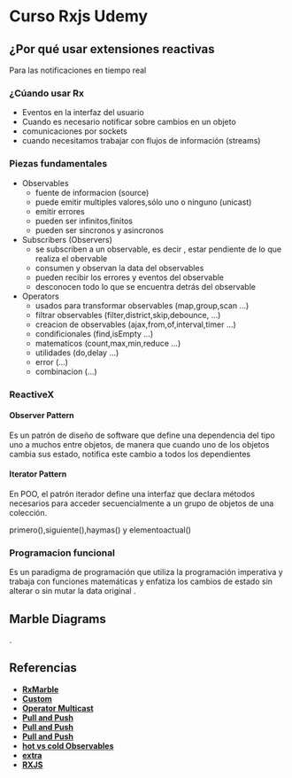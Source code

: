 # **Curso Rxjs Udemy**

## **¿Por qué usar extensiones reactivas**

Para las notificaciones en tiempo real

### **¿Cúando usar Rx**

- Eventos en la interfaz del usuario
- Cuando es necesario notificar sobre cambios en un objeto
- comunicaciones por sockets
- cuando necesitamos trabajar con flujos de información (streams)

### **Piezas fundamentales**

- Observables
  - fuente de informacion (source)
  - puede emitir multiples valores,sólo uno o ninguno (unicast)
  - emitir errores
  - pueden ser infinitos,finitos
  - pueden ser sincronos y asincronos
- Subscribers (Observers)
  - se subscriben a un observable, es decir , estar pendiente de lo que realiza el obervable
  - consumen y observan la data del observables
  - pueden recibir los errores y eventos del observable
  - desconocen todo lo que se encuentra detrás del observable
- Operators
  - usados para transformar observables (map,group,scan ...)
  - filtrar observables (filter,district,skip,debounce, ...)
  - creacion de observables (ajax,from,of,interval,timer ...)
  - condificionales (find,isEmpty ...)
  - matematicos (count,max,min,reduce ...)
  - utilidades (do,delay ...)
  - error (...)
  - combinacion (...)

### **ReactiveX**

#### **Observer Pattern**

Es un patrón de diseño de software que define una dependencia del tipo uno a muchos entre objetos, de manera que
cuando uno de los objetos cambia sus estado, notifica este cambio a todos los dependientes

#### **Iterator Pattern**

En POO, el patrón iterador define una interfaz que declara métodos necesarios para acceder secuencialmente a un grupo
de objetos de una colección.

primero(),siguiente(),haymas() y elementoactual()


### **Programacion funcional**

Es un paradigma de programación que utiliza la programación imperativa y trabaja con funciones matemáticas y enfatiza
los cambios de estado sin alterar o sin mutar la data original .

## **Marble Diagrams**

.

## **Referencias**

- [**RxMarble**](https://rxmarbles.com/)
- [**Custom**](https://netbasal.com/creating-custom-operators-in-rxjs-32f052d69457)
- [**Operator Multicast**](https://netbasal.com/understanding-rxjs-multicast-operators-77b3f60af0a2)
- [**Pull and Push**](https://medium.com/javascript-everyday/switch-from-pull-to-push-based-approach-with-rxjs-731340a5c797)
- [**Pull and Push**](https://ncjamieson.com/understanding-publish-and-share/)
- [**Pull and Push**](https://medium.com/@thomasburlesonIA/push-based-architectures-with-rxjs-81b327d7c32d)
- [**hot vs cold Observables**](https://medium.com/@luukgruijs/understanding-hot-vs-cold-observables-62d04cf92e03)
- [**extra**](http://willtaylor.blog/rxjs-observables-hot-cold-explained/)
- [**RXJS**](https://www.mmfilesi.com/blog/series/rxjs/)